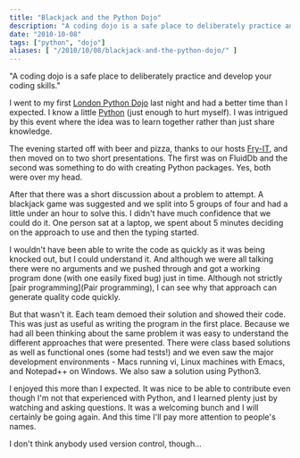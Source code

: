 ```yaml
---
title: "Blackjack and the Python Dojo"
description: "A coding dojo is a safe place to deliberately practice and develop your coding skills."
date: "2010-10-08"
tags: ["python", "dojo"]
aliases: [ "/2010/10/08/blackjack-and-the-python-dojo/" ]
---
```


"A coding dojo is a safe place to deliberately practice and develop your coding
skills."

I went to my first
[London Python Dojo](http://ldnpydojo.eventwax.com/london-python-code-dojo-season-2-episode-2)
last night and had a better time than I expected. I know a little
[Python](http://en.wikipedia.org/wiki/Python_(programming_language)) (just
enough to hurt myself). I was intrigued by this event where the idea was to
learn together rather than just share knowledge.

The evening started off with beer and pizza, thanks to our hosts
[Fry-IT](http://www.fry-it.com/), and then moved on to two short
presentations. The first was on FluidDb and the second was something to do with
creating Python packages. Yes, both were over my head.

After that there was a short discussion about a problem to attempt. A blackjack
game was suggested and we split into 5 groups of four and had a little under an
hour to solve this. I didn't have much confidence that we could do it. One
person sat at a laptop, we spent about 5 minutes deciding on the approach to use
and then the typing started.

I wouldn't have been able to write the code as quickly as it was being knocked
out, but I could understand it. And although we were all talking there were no
arguments and we pushed through and got a working program done (with one easily
fixed bug) just in time. Although not strictly [pair programming](Pair
programming), I can see why that approach can generate quality code quickly.

But that wasn't it. Each team demoed their solution and showed their code. This
was just as useful as writing the program in the first place. Because we had all
been thinking about the same problem it was easy to understand the different
approaches that were presented. There were class based solutions as well as
functional ones (some had tests!) and we even saw the major development
environments - Macs running vi, Linux machines with Emacs, and Notepad++ on
Windows. We also saw a solution using Python3.

I enjoyed this more than I expected. It was nice to be able to contribute even
though I'm not that experienced with Python, and I learned plenty just by
watching and asking questions. It was a welcoming bunch and I will certainly be
going again. And this time I'll pay more attention to people's names.

I don't think anybody used version control, though...
